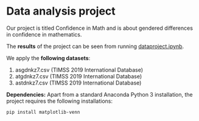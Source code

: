 # Data analysis project

Our project is titled Confidence in Math and is about gendered differences in confidence in mathematics.

The **results** of the project can be seen from running [dataproject.ipynb](dataproject.ipynb).

We apply the **following datasets**:

1. asgdnkz7.csv (TIMSS 2019 International Database) 
2. atgdnkz7.csv (TIMSS 2019 International Database)
3. astdnkz7.csv (TIMSS 2019 International Database)

**Dependencies:** Apart from a standard Anaconda Python 3 installation, the project requires the following installations:

``pip install matplotlib-venn``